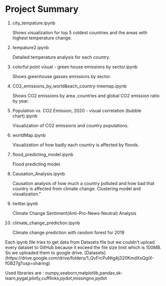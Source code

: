 # Project Summary 

<ol>
<li>city_tempature.ipynb</li>
  <p>Shows visualization for top 5 coldest countries and the areas with highest temperature change.</p>
<li>tempature2.ipynb</li>
  <p> Detailed temperature analysis for each country.</p>
<li>colorful point visual - green house emissions by sector.ipynb</li>
  <p>Shows greenhouse gasses emissions by sector.</p>
<li>CO2_emissions_by_world&each_country-treemap.ipynb</li>
  <p>Shows CO2 emissions by area ,countries and global CO2 emission ratio by year.</p>
<li>Population vs. CO2 Emission, 2020 - visual correlation (bubble chart).ipynb</li>
  <p>Visualization of CO2 emissions and country populations.</p>
<li>worldMap.ipynb</li>
  <p>Visualization of how badly each country is affected by floods.</p>
<li>flood_predicting_model.ipynb</li>
  <p>Flood predicting model.</p>
<li>Causation_Analysis.ipynb</li>
  <p>Causation analysis of how much a country polluted and how bad that country is affected from climate change. Clustering model and visualization."</p>
<li>twitter.ipynb</li>
  <p>Climate Change Sentiment(Anti-Pro-News-Neutral) Analysis</p>
<li>climate_change_prediction.ipynb</li>
  <p>Climate change prediction with random forest for 2019</p>
</ol>

<p>
  Each ipynb file tries to get data from Datasets file but we couldn't upload every dataset to GitHub because it exceed the file size limit which is 100MB. So we uploaded them to google drive. [Datasets](https://drive.google.com/drive/folders/1_QvFrcPuNtgAj320KmdXsQgiX-fGB27g?usp=sharing)
</p>

<p>
  Used libraries are : numpy,seaborn,matplotlib,pandas,sk-learn,pygal,plotly,cufflinks,pydot,missingno,pydot
</p>
